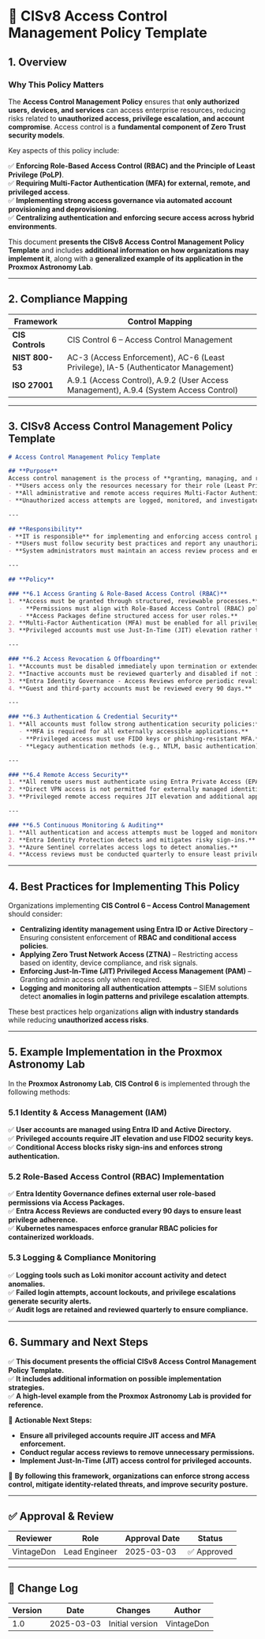 <!-- ---
title: "CISv8 Access Control Management Policy Template"
description: "Presents the official CISv8 Access Control Management Policy Template, with additional information on possible solutions and an example of its application in the Proxmox Astronomy Lab."
author: "VintageDon"
tags: ["CISv8", "Access Control", "IAM", "Identity Governance", "Compliance"]
category: "Compliance"
kb_type: "Policy Template"
version: "1.0"
status: "Approved"
last_updated: "2025-03-03"
---
 -->

# **🔐 CISv8 Access Control Management Policy Template**

## **1. Overview**  

### **Why This Policy Matters**  

The **Access Control Management Policy** ensures that **only authorized users, devices, and services** can access enterprise resources, reducing risks related to **unauthorized access, privilege escalation, and account compromise**. Access control is a **fundamental component of Zero Trust security models**.

Key aspects of this policy include:  

✅ **Enforcing Role-Based Access Control (RBAC) and the Principle of Least Privilege (PoLP)**.  
✅ **Requiring Multi-Factor Authentication (MFA) for external, remote, and privileged access**.  
✅ **Implementing strong access governance via automated account provisioning and deprovisioning**.  
✅ **Centralizing authentication and enforcing secure access across hybrid environments**.  

This document **presents the CISv8 Access Control Management Policy Template** and includes **additional information on how organizations may implement it**, along with a **generalized example of its application in the Proxmox Astronomy Lab**.

---

## **2. Compliance Mapping**  

| **Framework**      | **Control Mapping** |
|--------------------|--------------------|
| **CIS Controls**   | CIS Control 6 – Access Control Management |
| **NIST 800-53**    | AC-3 (Access Enforcement), AC-6 (Least Privilege), IA-5 (Authenticator Management) |
| **ISO 27001**      | A.9.1 (Access Control), A.9.2 (User Access Management), A.9.4 (System Access Control) |

---

## **3. CISv8 Access Control Management Policy Template**  

```markdown
# Access Control Management Policy Template  

## **Purpose**  
Access control management is the process of **granting, managing, and revoking access** to enterprise assets in a controlled and auditable manner. This policy ensures that:  
- **Users access only the resources necessary for their role (Least Privilege Enforcement).**  
- **All administrative and remote access requires Multi-Factor Authentication (MFA).**  
- **Unauthorized access attempts are logged, monitored, and investigated.**  

---

## **Responsibility**  
- **IT is responsible** for implementing and enforcing access control policies.  
- **Users must follow security best practices and report any unauthorized access.**  
- **System administrators must maintain an access review process and ensure compliance.**  

---

## **Policy**  

### **6.1 Access Granting & Role-Based Access Control (RBAC)**  
1. **Access must be granted through structured, reviewable processes.**  
   - **Permissions must align with Role-Based Access Control (RBAC) policies.**  
   - **Access Packages define structured access for user roles.**  
2. **Multi-Factor Authentication (MFA) must be enabled for all privileged and remote accounts.**  
3. **Privileged accounts must use Just-In-Time (JIT) elevation rather than persistent admin access.**  

---

### **6.2 Access Revocation & Offboarding**  
1. **Accounts must be disabled immediately upon termination or extended leave.**  
2. **Inactive accounts must be reviewed quarterly and disabled if not in use.**  
3. **Entra Identity Governance - Access Reviews enforce periodic revalidation of permissions.**  
4. **Guest and third-party accounts must be reviewed every 90 days.**  

---

### **6.3 Authentication & Credential Security**  
1. **All accounts must follow strong authentication security policies:**  
   - **MFA is required for all externally accessible applications.**  
   - **Privileged access must use FIDO keys or phishing-resistant MFA.**  
   - **Legacy authentication methods (e.g., NTLM, basic authentication) must be disabled.**  

---

### **6.4 Remote Access Security**  
1. **All remote users must authenticate using Entra Private Access (EPA) with MFA.**  
2. **Direct VPN access is not permitted for externally managed identities.**  
3. **Privileged remote access requires JIT elevation and additional approval.**  

---

### **6.5 Continuous Monitoring & Auditing**  
1. **All authentication and access attempts must be logged and monitored.**  
2. **Entra Identity Protection detects and mitigates risky sign-ins.**  
3. **Azure Sentinel correlates access logs to detect anomalies.**  
4. **Access reviews must be conducted quarterly to ensure least privilege adherence.**  

```

---

## **4. Best Practices for Implementing This Policy**  

Organizations implementing **CIS Control 6 – Access Control Management** should consider:  

- **Centralizing identity management using Entra ID or Active Directory** – Ensuring consistent enforcement of **RBAC and conditional access policies**.  
- **Applying Zero Trust Network Access (ZTNA)** – Restricting access based on identity, device compliance, and risk signals.  
- **Enforcing Just-In-Time (JIT) Privileged Access Management (PAM)** – Granting admin access only when required.  
- **Logging and monitoring all authentication attempts** – SIEM solutions detect **anomalies in login patterns and privilege escalation attempts**.  

These best practices help organizations **align with industry standards** while reducing **unauthorized access risks**.

---

## **5. Example Implementation in the Proxmox Astronomy Lab**  

In the **Proxmox Astronomy Lab**, **CIS Control 6** is implemented through the following methods:

### **5.1 Identity & Access Management (IAM)**  

✅ **User accounts are managed using Entra ID and Active Directory.**  
✅ **Privileged accounts require JIT elevation and use FIDO2 security keys.**  
✅ **Conditional Access blocks risky sign-ins and enforces strong authentication.**  

### **5.2 Role-Based Access Control (RBAC) Implementation**  

✅ **Entra Identity Governance defines external user role-based permissions via Access Packages.**  
✅ **Entra Access Reviews are conducted every 90 days to ensure least privilege adherence.**  
✅ **Kubernetes namespaces enforce granular RBAC policies for containerized workloads.**  

### **5.3 Logging & Compliance Monitoring**  

✅ **Logging tools such as Loki monitor account activity and detect anomalies.**  
✅ **Failed login attempts, account lockouts, and privilege escalations generate security alerts.**  
✅ **Audit logs are retained and reviewed quarterly to ensure compliance.**  

---

## **6. Summary and Next Steps**  

✅ **This document presents the official CISv8 Access Control Management Policy Template.**  
✅ **It includes additional information on possible implementation strategies.**  
✅ **A high-level example from the Proxmox Astronomy Lab is provided for reference.**  

📌 **Actionable Next Steps:**  

- **Ensure all privileged accounts require JIT access and MFA enforcement.**  
- **Conduct regular access reviews to remove unnecessary permissions.**  
- **Implement Just-In-Time (JIT) access control for privileged accounts.**  

🚀 **By following this framework, organizations can enforce strong access control, mitigate identity-related threats, and improve security posture.**  

----

## **✅ Approval & Review**  

| **Reviewer** | **Role** | **Approval Date** | **Status** |
|-------------|---------|------------------|------------|
| VintageDon | Lead Engineer | 2025-03-03 | ✅ Approved |

---

## **📜 Change Log**  

| **Version** | **Date** | **Changes** | **Author** |
|------------|---------|-------------|------------|
| 1.0 | 2025-03-03 | Initial version | VintageDon |


